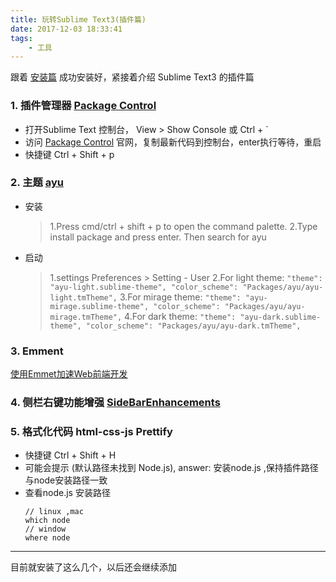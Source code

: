 ```yaml
---
title: 玩转Sublime Text3(插件篇)
date: 2017-12-03 18:33:41
tags:
    - 工具
---
```

跟着 [安装篇]() 成功安装好，紧接着介绍 Sublime Text3 的插件篇
<!-- more -->
### 1. 插件管理器 [Package Control](https://packagecontrol.io/installation)
   - 打开Sublime Text 控制台， View > Show Console 或 Ctrl + `
   - 访问 [Package Control](https://packagecontrol.io/installation) 官网，复制最新代码到控制台，enter执行等待，重启
   - 快捷键 Ctrl + Shift + p

### 2. 主题 [ayu](https://github.com/dempfi/ayu)
   - 安装
     > 1.Press cmd/ctrl + shift + p to open the command palette.
     > 2.Type install package and press enter. Then search for ayu

   - 启动
     >  1.settings Preferences > Setting - User
     >  2.For light theme:
           ```
	       "theme": "ayu-light.sublime-theme",
	       "color_scheme": "Packages/ayu/ayu-light.tmTheme",
           ```
     >  3.For mirage theme:
           ```
           "theme": "ayu-mirage.sublime-theme",
           "color_scheme": "Packages/ayu/ayu-mirage.tmTheme",
           ```
     >  4.For dark theme:
           ```
           "theme": "ayu-dark.sublime-theme",
           "color_scheme": "Packages/ayu/ayu-dark.tmTheme",
           ```
### 3. Emment
   [使用Emmet加速Web前端开发](https://www.w3cplus.com/tools/using-emmet-speed-front-end-web-development.html)
### 4. 侧栏右键功能增强 [SideBarEnhancements](https://github.com/SideBarEnhancements-org/SideBarEnhancements)
### 5. 格式化代码 html-css-js Prettify
   - 快捷键 Ctrl + Shift + H
   - 可能会提示 (默认路径未找到 Node.js), answer: 安装node.js ,保持插件路径与node安装路径一致
   - 查看node.js 安装路径
      ```
      // linux ,mac
      which node
      // window
      where node
      ```

---
目前就安装了这么几个，以后还会继续添加




    

   
